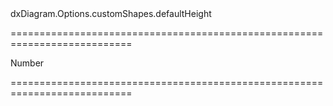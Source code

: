 <!--id-->dxDiagram.Options.customShapes.defaultHeight<!--/id-->
===========================================================================
<!--type-->Number<!--/type-->
===========================================================================

<!--shortDescription-->

<!--/shortDescription-->

<!--fullDescription-->

<!--/fullDescription-->